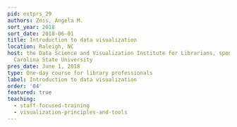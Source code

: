 ```yaml
---
pid: extprs_29
authors: Zoss, Angela M.
sort_year: 2018
sort_date: 2018-06-01
title: Introduction to data visualization
location: Raleigh, NC
host: the Data Science and Visualization Institute for Librarians, sponsored by North
  Carolina State University
pres_date: June 1, 2018
type: One-day course for library professionals
label: Introduction to data visualization
order: '04'
featured: true
teaching: 
  - staff-focused-training
  - visualization-principles-and-tools
---
```

